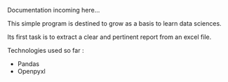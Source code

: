 Documentation incoming here...

This simple program is destined to grow as a basis to learn data sciences.

Its first task is to extract a clear and pertinent report from an excel file.

Technologies used so far :
 - Pandas
 - Openpyxl
